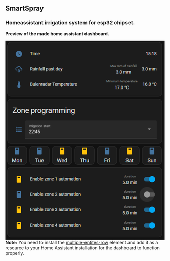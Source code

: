## SmartSpray
### Homeassistant irrigation system for esp32 chipset.
**Preview of the made home assistant dashboard.**

<a href="/irrigation.PNG"><img src="/irrigation.PNG" align="left"></a>
**Note:**
    You need to install the [multiple-entites-row](https://github.com/benct/lovelace-multiple-entity-row) element and add it as a resource to your Home Assistant installation for the dashboard to function properly.

